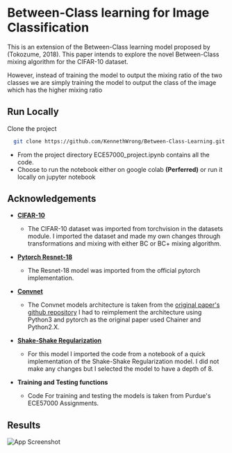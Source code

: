 # Between-Class learning for Image Classification

This is an extension of the Between-Class learning model proposed by (Tokozume, 2018).
This paper intends to explore the novel Between-Class mixing algorithm for the CIFAR-10 dataset.

However, instead of training the model to output the mixing ratio of the two classes we 
are simply training the model to output the class of the image which has the higher mixing ratio


## Run Locally

Clone the project

```bash
  git clone https://github.com/KennethWrong/Between-Class-Learning.git
```

- From the project directory ECE57000_project.ipynb contains all the code.
- Choose to run the notebook either on google colab **(Perferred)** or run it locally on jupyter notebook



## Acknowledgements

- [**CIFAR-10**](https://pytorch.org/vision/stable/generated/torchvision.datasets.CIFAR10.html)
  - The CIFAR-10 dataset was imported from torchvision in the datasets module. I imported the dataset and made my own changes through transformations and mixing with either BC or BC+ mixing algorithm. 

- [**Pytorch Resnet-18**](https://pytorch.org/vision/master/models/generated/torchvision.models.resnet18.html)
  - The Resnet-18 model was imported from the official pytorch implementation.

- [**Convnet**](https://github.com/mil-tokyo/bc_learning_image)
  - The Convnet models architecture is taken from the [original paper's github repository](https://github.com/mil-tokyo/bc_learning_image) I had to reimplement the architecture using Python3 and pytorch as the original paper used Chainer and Python2.X.

- [**Shake-Shake Regularization**](https://notebook.community/t-vi/pytorch-tvmisc/misc/cifar10-shake-shake)
   - For this model I imported the code from a notebook of a quick implementation of the Shake-Shake Regularization model. I did not make any changes but I selected the model to have a depth of 8.

- **Training and Testing functions**
  - Code For training and testing the models is taken from Purdue's ECE57000 Assignments.
## Results

![App Screenshot](https://via.placeholder.com/468x300?text=App+Screenshot+Here)

